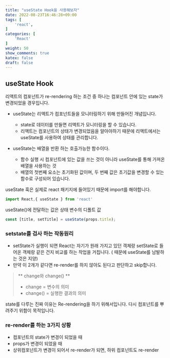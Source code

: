```yaml
---
title: "useState Hook을 사용해보자"
date: 2022-08-23T16:46:28+09:00
tags: [
    'react',
]
categories: [
    'React'
]
weight: 50
show_comments: true
katex: false
draft: false
---
```


## useState Hook
리액트의 컴포넌트가 re-rendering 하는 조건 중 하나는 컴포넌트 안에 있는 state가 변경되었을 경우입니다. 

- useState는 리액트가 컴포넌트들을 모니터링하기 위해 만들어진 개념입니다.
	- state로 데이터를 만들면 리액트가 모니터링을 할 수 있습니다. 
	- 리액트는 컴포넌트의 상태가 변경되었음을 알아야하기 때문에 리액트에서는 useState를 사용하여 상태를 관리합니다. 

- useState는 배열을 반환 하는 호출가능한 함수이다.
	- 함수 실행 시 컴포넌트에 있는 값을 쓰는 것이 아니라 useState를 통해 가져온 배열을 사용하는 것
	- 배열의 첫번째 요소는 초기화된 값이며, 두 번째 값은 초기값을 변경할 수 있는 함수로 구성되어 있습니다.


useState 훅은 실제로 react 패키지에 들어있기 때문에 import를 해야합니다. 
```js
import React,{ useState } from 'react'
```
useState()에 전달하는 값은 상태 변수의 디폴트 값
```js
const [title, setTitle] = useState(props.title);
```


### setstate를 검사 하는 작동원리
- setState가 실행이 되면 React는 자기가 원래 가지고 있던 객체랑 setState로 들어온 객체랑 같은 건지 비교를 하는 작업을 거칩니다. ( 때문에 useState를 남발하는 것은 지양)
- 만약 이 2개가 같다면 re-render를 하지 않아도 된다고 판단하고 skip합니다.


> ** change와 change() **
> - change = 변수의 의미
> - change() = 실행한 결과의 의미


state를 다루는 진짜 이유는 Re-rendering을 하기 위해서입니다. 다시 컴포넌트를 뿌려주기 위함이 목적입니다.

### re-render를 하는 3가지 상황

-   컴포넌트의 state가 변경이 되었을 때
-   props가 변경이 되었을 때
-   상위컴포넌트가 변경이 되어서 re-render가 되면, 하위 컴포넌트도 re-render


